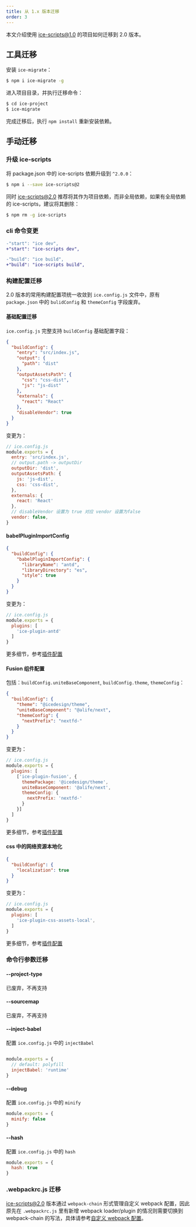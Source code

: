 ```yaml
---
title: 从 1.x 版本迁移
order: 3
---
```


本文介绍使用 ice-scripts@1.0 的项目如何迁移到 2.0 版本。

## 工具迁移

安装 `ice-migrate`：

```bash
$ npm i ice-migrate -g
```

进入项目目录，并执行迁移命令：

```bash
$ cd ice-project
$ ice-migrate
```

完成迁移后，执行 `npm install` 重新安装依赖。

## 手动迁移

### 升级 ice-scripts

将 package.json 中的 ice-scripts 依赖升级到 `^2.0.0`：

```bash
$ npm i --save ice-scripts@2
```

同时 ice-scripts@2.0 推荐将其作为项目依赖，而非全局依赖，如果有全局依赖的 ice-scripts，建议将其删除：

```bash
$ npm rm -g ice-scripts
```

### cli 命令变更

```diff
-"start": "ice dev",
+"start": "ice-scripts dev",

-"build": "ice build",
+"build": "ice-scripts build",
```

### 构建配置迁移

2.0 版本的常用构建配置项统一收敛到 `ice.config.js` 文件中，原有 `package.json` 中的 `bulidConfig` 和 `themeConfig` 字段废弃。

#### 基础配置迁移

`ice.config.js` 完整支持 `buildConfig` 基础配置字段：

```json
{
  "buildConfig": {
    "entry": "src/index.js",
    "output": {
      "path": "dist"
    },
    "outputAssetsPath": {
      "css": "css-dist",
      "js": "js-dist"
    },
    "externals": {
      "react": "React"
    },
    "disableVendor": true
  }
}

```

变更为：

```js
// ice.config.js
module.exports = {
  entry: 'src/index.js',
  // output.path -> outputDir
  outputDir: 'dist',
  outputAssetsPath: {
    js: 'js-dist',
    css: 'css-dist',
  },
  externals: {
    react: 'React'
  },
  // disableVendor 设置为 true 对应 vendor 设置为false
  vendor: false,
}
```

#### babelPluginImportConfig

```json
{
  "buildConfig": {
    "babelPluginImportConfig": {
      "libraryName": "antd",
      "libraryDirectory": "es",
      "style": true
    }
  }
}
```

变更为：

```js
// ice.config.js
module.exports = {
  plugins: [
    'ice-plugin-antd'
  ]
}
```

更多细节，参考[插件配置](/docs/cli/plugin-list/antd.md)

#### Fusion 组件配置

包括：`buildConfig.uniteBaseComponent`, `buildConfig.theme`, `themeConfig`：

```json
{
  "buildConfig": {
    "theme": "@icedesign/theme",
    "uniteBaseComponent": "@alife/next",
    "themeConfig": {
      "nextPrefix": "nextfd-"
    }
  }
}
```

变更为：

```js
// ice.config.js
module.exports = {
  plugins: [
    ['ice-plugin-fusion', {
      themePackage: '@icedesign/theme',
      uniteBaseComponent: '@alife/next',
      themeConfig: {
        nextPrefix: 'nextfd-'
      }
    }]
  ]
}
```

更多细节，参考[插件配置](/docs/cli/plugin-list/fusion.md)

#### css 中的网络资源本地化

```json
{
  "buildConfig": {
    "localization": true
  }
}
```

变更为：

```js
// ice.config.js
module.exports = {
  plugins: [
    'ice-plugin-css-assets-local',
  ]
}
```

更多细节，参考[插件配置](/docs/cli/plugin-list/local.md)

### 命令行参数迁移

#### --project-type

已废弃，不再支持

#### --sourcemap

已废弃，不再支持

#### --inject-babel

配置 `ice.config.js` 中的 `injectBabel`

```js

module.exports = {
  // default: polyfill
  injectBabel: 'runtime'
}
```

#### --debug

配置 `ice.config.js` 中的 `minify`

```js
module.exports = {
  minify: false
}
```

#### --hash

配置 `ice.config.js` 中的 `hash`

```js
module.exports = {
  hash: true
}
```

### .webpackrc.js 迁移

ice-scripts@2.0 版本通过 `webpack-chain` 形式管理自定义 webpack 配置，因此原先在 `.webpackrc.js` 里有新增 webpack loader/plugin 的情况则需要切换到 webpack-chain 的写法，具体请参考[自定义 webpack 配置](/docs/cli/config/custom-webpack.md)。
